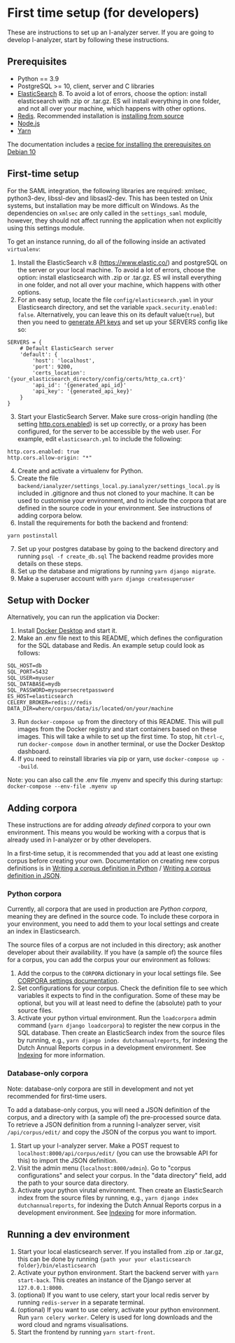 # First time setup (for developers)

These are instructions to set up an I-analyzer server. If you are going to develop I-analyzer, start by following these instructions.

## Prerequisites

* Python == 3.9
* PostgreSQL >= 10, client, server and C libraries
* [ElasticSearch](https://www.elastic.co/) 8. To avoid a lot of errors, choose the option: install elasticsearch with .zip or .tar.gz. ES wil install everything in one folder, and not all over your machine, which happens with other options.
* [Redis](https://www.redis.io/). Recommended installation is [installing from source](https://redis.io/docs/getting-started/installation/install-redis-from-source/)
* [Node.js](https://nodejs.org/)
* [Yarn](https://yarnpkg.com/)

The documentation includes a [recipe for installing the prerequisites on Debian 10](./documentation/Local-Debian-I-Analyzer-setup.md)

## First-time setup

For the SAML integration, the following libraries are required: xmlsec, python3-dev, libssl-dev and libsasl2-dev. This has been tested on Unix systems, but installation may be more difficult on Windows. As the dependencies on `xmlsec` are only called in the `settings_saml` module, however, they should not affect running the application when not explicitly using this settings module.

To get an instance running, do all of the following inside an activated `virtualenv`:

1. Install the ElasticSearch v.8 (https://www.elastic.co/) and postgreSQL on the server or your local machine. To avoid a lot of errors, choose the option: install elasticsearch with .zip or .tar.gz. ES wil install everything in one folder, and not all over your machine, which happens with other options.
2. For an easy setup, locate the file `config/elasticsearch.yaml` in your Elasticsearch directory, and set the variable `xpack.security.enabled: false`. Alternatively, you can leave this on its default value(`true`), but then you need to [generate API keys](https://www.elastic.co/guide/en/elasticsearch/reference/current/security-api-create-api-key.html) and set up your SERVERS config like so:
```
SERVERS = {
    # Default ElasticSearch server
    'default': {
        'host': 'localhost',
        'port': 9200,
        'certs_location': '{your_elasticsearch_directory/config/certs/http_ca.crt}'
        'api_id': '{generated_api_id}'
        'api_key': '{generated_api_key}'
    }
}
```
3. Start your ElasticSearch Server. Make sure cross-origin handling (the setting [http.cors.enabled](https://www.elastic.co/guide/en/elasticsearch/reference/current/modules-http.html)) is set up correctly, or a proxy has been configured, for the server to be accessible by the web user. For example, edit `elasticsearch.yml` to include the following:
```
http.cors.enabled: true
http.cors.allow-origin: "*"
```
4. Create and activate a virtualenv for Python.
5. Create the file `backend/ianalyzer/settings_local.py`.`ianalyzer/settings_local.py` is included in .gitignore and thus not cloned to your machine. It can be used to customise your environment, and to include the corpora that are defined in the source code in your environment. See instructions of adding corpora below.
6. Install the requirements for both the backend and frontend:
```
yarn postinstall
```
7. Set up your postgres database by going to the backend directory and running `psql -f create_db.sql`
The backend readme provides more details on these steps.
8. Set up the database and migrations by running `yarn django migrate`.
9. Make a superuser account with `yarn django createsuperuser`

## Setup with Docker
Alternatively, you can run the application via Docker:
1. Install [Docker Desktop](https://www.docker.com/products/docker-desktop/) and start it.
2. Make an .env file next to this README, which defines the configuration for the SQL database and Redis. An example setup could look as follows:
```
SQL_HOST=db
SQL_PORT=5432
SQL_USER=myuser
SQL_DATABASE=mydb
SQL_PASSWORD=mysupersecretpassword
ES_HOST=elasticsearch
CELERY_BROKER=redis://redis
DATA_DIR=where/corpus/data/is/located/on/your/machine
```
3. Run `docker-compose up` from the directory of this README. This will pull images from the Docker registry and start containers based on these images. This will take a while to set up the first time. To stop, hit `ctrl-c`, run `docker-compose down` in another terminal, or use the Docker Desktop dashboard.
4. If you need to reinstall libraries via pip or yarn, use `docker-compose up --build`.

Note: you can also call the .env file .myenv and specify this during startup:
`docker-compose --env-file .myenv up`


## Adding corpora

These instructions are for adding *already defined* corpora to your own environment. This means you would be working with a corpus that is already used in I-analyzer or by other developers.

In a first-time setup, it is recommended that you add at least one existing corpus before creating your own. Documentation on creating new corpus definitions is in [Writing a corpus definition in Python](./Writing-a-corpus-definition-in-Python.md) / [Writing a corpus definition in JSON](./Writing-a-corpus-definition-in-JSON.md).

### Python corpora

Currently, all corpora that are used in production are *Python corpora*, meaning they are defined in the source code. To include these corpora in your environment, you need to add them to your local settings and create an index in Elasticsearch.

The source files of a corpus are not included in this directory; ask another developer about their availability. If you have (a sample of) the source files for a corpus, you can add the corpus your our environment as follows:

1. Add the corpus to the `CORPORA` dictionary in your local settings file. See [CORPORA settings documentation](/documentation/Django-project-settings.md#corpora).
2. Set configurations for your corpus. Check the definition file to see which variables it expects to find in the configuration. Some of these may be optional, but you will at least need to define the (absolute) path to your source files.
3. Activate your python virtual environment. Run the `loadcorpora` admin command (`yarn django loadcorpora`) to register the new corpus in the SQL database. Then create an ElasticSearch index from the source files by running, e.g., `yarn django index dutchannualreports`, for indexing the Dutch Annual Reports corpus in a development environment. See [Indexing](documentation/Indexing-corpora.md) for more information.

### Database-only corpora

Note: database-only corpora are still in development and not yet recommended for first-time users.

To add a database-only corpus, you will need a JSON definition of the corpus, and a directory with (a sample of) the pre-processed source data. To retrieve a JSON definition from a running I-analyzer server, visit `/api/corpus/edit/` and copy the JSON of the corpus you want to import.

1. Start up your I-analyzer server. Make a POST request to `localhost:8000/api/corpus/edit/` (you can use the browsable API for this) to import the JSON definition.
2. Visit the admin menu (`localhost:8000/admin`). Go to "corpus configurations" and select your corpus. In the "data directory" field, add the path to your source data directory.
3. Activate your python virutal environment. Then create an ElasticSearch index from the source files by running, e.g., `yarn django index dutchannualreports`, for indexing the Dutch Annual Reports corpus in a development environment. See [Indexing](documentation/Indexing-corpora.md) for more information.


## Running a dev environment

1. Start your local elasticsearch server. If you installed from .zip or .tar.gz, this can be done by running `{path your your elasticsearch folder}/bin/elasticsearch`
2. Activate your python environment. Start the backend server with `yarn start-back`. This creates an instance of the Django server at `127.0.0.1:8000`.
3. (optional) If you want to use celery, start your local redis server by running `redis-server` in a separate terminal.
4. (optional) If you want to use celery, activate your python environment. Run `yarn celery worker`. Celery is used for long downloads and the word cloud and ngrams visualisations.
5. Start the frontend by running `yarn start-front`.
